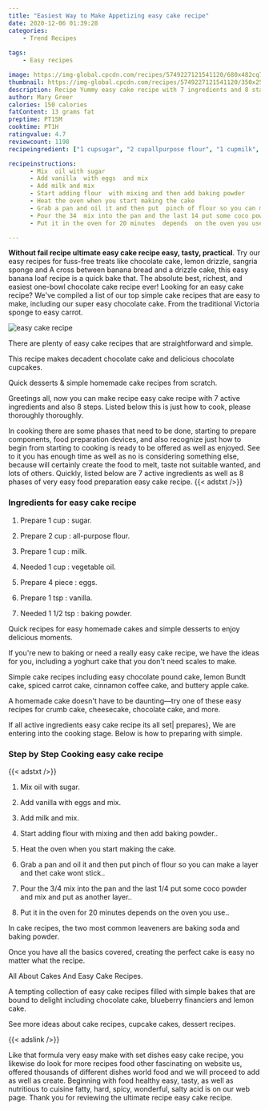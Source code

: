 ```yaml
---
title: "Easiest Way to Make Appetizing easy cake recipe"
date: 2020-12-06 01:39:28
categories:
    - Trend Recipes
    
tags:
    - Easy recipes

image: https://img-global.cpcdn.com/recipes/5749227121541120/680x482cq70/easy-cake-recipe-recipe-main-photo.jpg
thumbnail: https://img-global.cpcdn.com/recipes/5749227121541120/350x250cq70/easy-cake-recipe-recipe-main-photo.jpg
description: Recipe Yummy easy cake recipe with 7 ingredients and 8 stages of easy cooking.
author: Mary Greer
calories: 150 calories
fatContent: 13 grams fat
preptime: PT15M
cooktime: PT1H
ratingvalue: 4.7
reviewcount: 1198
recipeingredient: ["1 cupsugar", "2 cupallpurpose flour", "1 cupmilk", "1 cupvegetable oil", "4 pieceeggs", "1 tspvanilla", "1 1/2 tspbaking powder"]

recipeinstructions: 
      - Mix  oil with sugar 
      - Add vanilla  with eggs  and mix 
      - Add milk and mix 
      - Start adding flour  with mixing and then add baking powder 
      - Heat the oven when you start making the cake 
      - Grab a pan and oil it and then put  pinch of flour so you can make a layer and thet cake wont stick 
      - Pour the 34  mix into the pan and the last 14 put some coco powder  and mix and put as another  layer 
      - Put it in the oven for 20 minutes  depends  on the oven you use

---
```




**Without fail recipe ultimate easy cake recipe easy, tasty, practical**. Try our easy recipes for fuss-free treats like chocolate cake, lemon drizzle, sangria sponge and A cross between banana bread and a drizzle cake, this easy banana loaf recipe is a quick bake that. The absolute best, richest, and easiest one-bowl chocolate cake recipe ever! Looking for an easy cake recipe? We&#39;ve compiled a list of our top simple cake recipes that are easy to make, including our super easy chocolate cake. From the traditional Victoria sponge to easy carrot.


![easy cake recipe](https://img-global.cpcdn.com/recipes/5749227121541120/680x482cq70/easy-cake-recipe-recipe-main-photo.jpg "easy cake recipe")



There are plenty of easy cake recipes that are straightforward and simple.

This recipe makes decadent chocolate cake and delicious chocolate cupcakes.

Quick desserts &amp; simple homemade cake recipes from scratch.


Greetings all, now you can make recipe easy cake recipe with 7 active ingredients and also 8 steps. Listed below this is just how to cook, please thoroughly thoroughly.

In cooking there are some phases that need to be done, starting to prepare components, food preparation devices, and also recognize just how to begin from starting to cooking is ready to be offered as well as enjoyed. See to it you has enough time as well as no is considering something else, because will certainly create the food to melt, taste not suitable wanted, and lots of others. Quickly, listed below are 7 active ingredients as well as 8 phases of very easy food preparation easy cake recipe.
{{< adstxt />}}

### Ingredients for easy cake recipe


1. Prepare 1 cup : sugar.

1. Prepare 2 cup : all-purpose flour.

1. Prepare 1 cup : milk.

1. Needed 1 cup : vegetable oil.

1. Prepare 4 piece : eggs.

1. Prepare 1 tsp : vanilla.

1. Needed 1 1/2 tsp : baking powder.


Quick recipes for easy homemade cakes and simple desserts to enjoy delicious moments.

If you&#39;re new to baking or need a really easy cake recipe, we have the ideas for you, including a yoghurt cake that you don&#39;t need scales to make.

Simple cake recipes including easy chocolate pound cake, lemon Bundt cake, spiced carrot cake, cinnamon coffee cake, and buttery apple cake.

A homemade cake doesn&#39;t have to be daunting—try one of these easy recipes for crumb cake, cheesecake, chocolate cake, and more.


If all active ingredients easy cake recipe its all set| prepares}, We are entering into the cooking stage. Below is how to preparing with simple.

### Step by Step Cooking easy cake recipe

{{< adstxt />}}


1. Mix  oil with sugar.



1. Add vanilla  with eggs  and mix.



1. Add milk and mix.



1. Start adding flour  with mixing and then add baking powder..



1. Heat the oven when you start making the cake.



1. Grab a pan and oil it and then put  pinch of flour so you can make a layer and thet cake wont stick..



1. Pour the 3/4  mix into the pan and the last 1/4 put some coco powder  and mix and put as another  layer..



1. Put it in the oven for 20 minutes  depends  on the oven you use..




In cake recipes, the two most common leaveners are baking soda and baking powder.

Once you have all the basics covered, creating the perfect cake is easy no matter what the recipe.

All About Cakes And Easy Cake Recipes.

A tempting collection of easy cake recipes filled with simple bakes that are bound to delight including chocolate cake, blueberry financiers and lemon cake.

See more ideas about cake recipes, cupcake cakes, dessert recipes.


{{< adslink />}}

Like that formula very easy make with set dishes easy cake recipe, you likewise do look for more recipes food other fascinating on website us, offered thousands of different dishes world food and we will proceed to add as well as create. Beginning with food healthy easy, tasty, as well as nutritious to cuisine fatty, hard, spicy, wonderful, salty acid is on our web page. Thank you for reviewing the ultimate recipe easy cake recipe.
